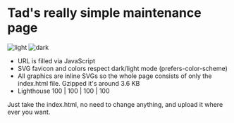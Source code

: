 # Tad's really simple maintenance page

![light](https://user-images.githubusercontent.com/2788192/122275774-5f336080-cee4-11eb-9ea8-7a2430a2a018.png)
![dark](https://user-images.githubusercontent.com/2788192/122275831-6eb2a980-cee4-11eb-9a40-9f380b3ef499.png)

- URL is filled via JavaScript
- SVG favicon and colors respect dark/light mode (prefers-color-scheme)
- All graphics are inline SVGs so the whole page consists of only the index.html file. Gzipped it's around 3.6 KB
- Lighthouse 100 | 100 | 100 | 100

Just take the index.html, no need to change anything, and upload it where ever you want.
